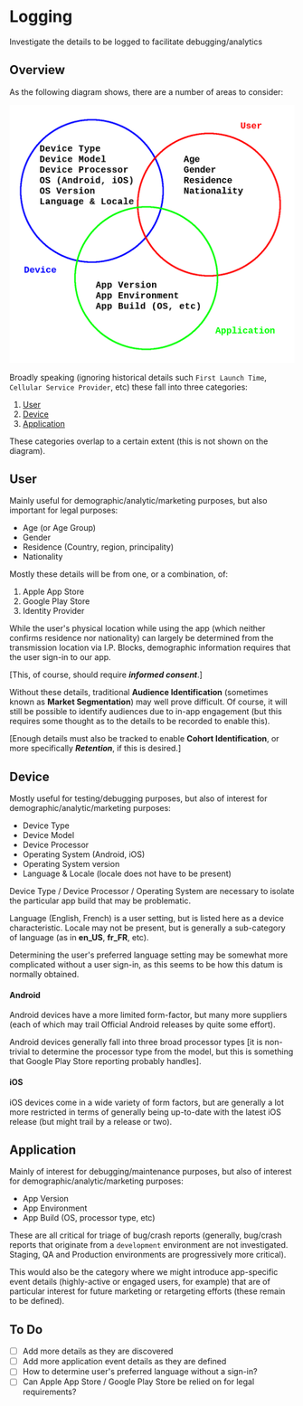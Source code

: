 # Logging

Investigate the details to be logged to facilitate debugging/analytics

## Overview

As the following diagram shows, there are a number of areas to consider:

![Event Reporting](images/Event_Reporting.png)

Broadly speaking (ignoring historical details such `First Launch Time`,
`Cellular Service Provider`, etc) these fall into three categories:

1. [User](#user)
2. [Device](#device)
3. [Application](#application)

These categories overlap to a certain extent (this is not shown on the diagram).

## User

Mainly useful for demographic/analytic/marketing purposes, but also important
for legal purposes:

* Age (or Age Group)
* Gender
* Residence (Country, region, principality)
* Nationality

Mostly these details will be from one, or a combination, of:

1. Apple App Store
2. Google Play Store
3. Identity Provider

While the user's physical location while using the app (which neither confirms
residence nor nationality) can largely be determined from the transmission location
via I.P. Blocks, demographic information requires that the user sign-in to our app.

[This, of course, should require ___informed consent___.]

Without these details, traditional __Audience Identification__ (sometimes known
as __Market Segmentation__) may well prove difficult. Of course, it will still
be possible to identify audiences due to in-app engagement (but this requires
some thought as to the details to be recorded to enable this).

[Enough details must also be tracked to enable __Cohort Identification__, or
 more specifically ___Retention___, if this is desired.]

## Device

Mostly useful for testing/debugging purposes, but also of interest for
demographic/analytic/marketing purposes:

* Device Type
* Device Model
* Device Processor
* Operating System (Android, iOS)
* Operating System version
* Language & Locale (locale does not have to be present)

Device Type / Device Processor / Operating System are necessary to
isolate the particular app build that may be problematic.

Language (English, French) is a user setting, but is listed here as a
device characteristic. Locale may not be present, but is generally a
sub-category of language (as in __en\_US__, __fr\_FR__, etc).

Determining the user's preferred language setting may be somewhat more
complicated without a user sign-in, as this seems to be how this datum
is normally obtained.

#### Android

Android devices have a more limited form-factor, but many more suppliers
(each of which may trail Official Android releases by quite some effort).

Android devices generally fall into three broad processor types [it is
non-trivial to determine the processor type from the model, but this is
something that Google Play Store reporting probably handles].

#### iOS

iOS devices come in a wide variety of form factors, but are generally a
lot more restricted in terms of generally being up-to-date with the
latest iOS release (but might trail by a release or two).

## Application

Mainly of interest for debugging/maintenance purposes, but also of
interest for demographic/analytic/marketing purposes:

* App Version
* App Environment
* App Build (OS, processor type, etc)

These are all critical for triage of bug/crash reports (generally,
bug/crash reports that originate from a `development` environment
are not investigated. Staging, QA and Production environments are
progressively more critical).

This would also be the category where we might introduce app-specific
event details (highly-active or engaged users, for example) that are
of particular interest for future marketing or retargeting efforts
(these remain to be defined).

## To Do

- [ ] Add more details as they are discovered
- [ ] Add more application event details as they are defined
- [ ] How to determine user's preferred language without a sign-in?
- [ ] Can Apple App Store / Google Play Store be relied on for legal requirements?

